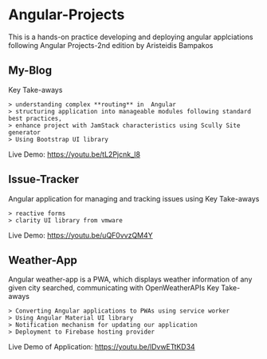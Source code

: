 # Angular-Projects
This is a hands-on practice developing and deploying angular applciations following Angular Projects-2nd edition by Aristeidis Bampakos

## My-Blog
Key Take-aways
```
> understanding complex **routing** in  Angular
> structuring application into manageable modules following standard best practices,
> enhance project with JamStack characteristics using Scully Site generator
> Using Bootstrap UI library
```
Live Demo: https://youtu.be/tL2Pjcnk_l8

## Issue-Tracker
Angular application for managing and tracking issues using
Key Take-aways
```
> reactive forms
> clarity UI library from vmware
```
Live Demo: https://youtu.be/uQF0vvzQM4Y 

## Weather-App
Angular weather-app is a PWA, which displays weather information of any given city searched, communicating with OpenWeatherAPIs
Key Take-aways
```
> Converting Angular applications to PWAs using service worker
> Using Angular Material UI library
> Notification mechanism for updating our application
> Deployment to Firebase hosting provider
```
Live Demo of Application: https://youtu.be/lDvwETtKD34
